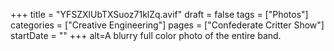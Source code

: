 +++
title = "YFSZXlUbTXSuoz71klZq.avif"
draft = false
tags = ["Photos"]
categories = ["Creative Engineering"]
pages = ["Confederate Critter Show"]
startDate = ""
+++
alt=A blurry full color photo of the entire band.
